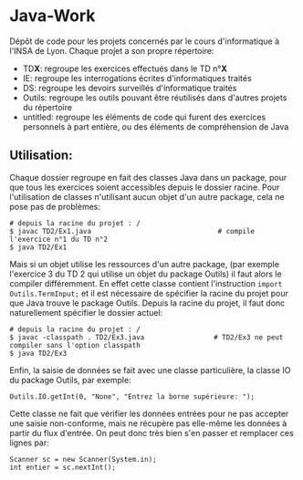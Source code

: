 Java-Work
====

Dépôt de code pour les projets concernés par le cours d'informatique à l'INSA
  de Lyon. Chaque projet a son propre répertoire:
* TD**X**: regroupe les exercices effectués dans le TD n°**X**
* IE: regroupe les interrogations écrites d'informatiques traités
* DS: regroupe les devoirs surveillés d'informatique traités
* Outils: regroupe les outils pouvant être réutilisés dans d'autres projets du
  répertoire
* untitled: regroupe les éléments de code qui furent des exercices personnels
  à part entière, ou des éléments de compréhension de Java

## Utilisation:
Chaque dossier regroupe en fait des classes Java dans un package, pour que tous les exercices soient accessibles depuis le dossier racine. Pour l'utilisation de classes n'utilisant aucun objet d'un autre package, cela ne pose pas de problèmes:
```
# depuis la racine du projet : /
$ javac TD2/Ex1.java                               # compile l'exercice n°1 du TD n°2
$ java TD2/Ex1
```
Mais si un objet utilise les ressources d'un autre package, (par exemple l'exercice 3 du TD 2 qui utilise un objet du package Outils) il faut alors le compiler différemment. En effet cette classe contient l'instruction `import Outils.TermInput;` et il est nécessaire de spécifier la racine du projet pour que Java trouve le package Outils. Depuis la racine du projet, il faut donc naturellement spécifier le dossier actuel:
```
# depuis la racine du projet : /
$ javac -classpath . TD2/Ex3.java                 # TD2/Ex3 ne peut compiler sans l'option classpath
$ java TD2/Ex3
```
Enfin, la saisie de données se fait avec une classe particulière, la classe IO du package Outils, par exemple:
```
Outils.IO.getInt(0, "None", "Entrez la borne supérieure: ");
```
Cette classe ne fait que vérifier les données entrées pour ne pas accepter une saisie non-conforme, mais ne récupère pas elle-même les données à partir du flux d'entrée. On peut donc très bien s'en passer et remplacer ces lignes par:
```
Scanner sc = new Scanner(System.in);
int entier = sc.nextInt();
